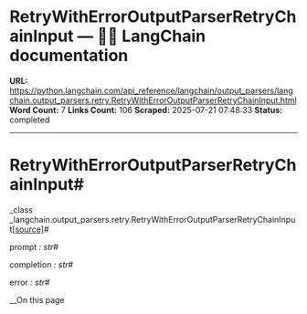 # RetryWithErrorOutputParserRetryChainInput — 🦜🔗 LangChain  documentation

**URL:** https://python.langchain.com/api_reference/langchain/output_parsers/langchain.output_parsers.retry.RetryWithErrorOutputParserRetryChainInput.html
**Word Count:** 7
**Links Count:** 106
**Scraped:** 2025-07-21 07:48:33
**Status:** completed

---

# RetryWithErrorOutputParserRetryChainInput\#

_class _langchain.output\_parsers.retry.RetryWithErrorOutputParserRetryChainInput[\[source\]](https://python.langchain.com/api_reference/_modules/langchain/output_parsers/retry.html#RetryWithErrorOutputParserRetryChainInput)\#     

prompt _: str_\#     

completion _: str_\#     

error _: str_\#     

__On this page